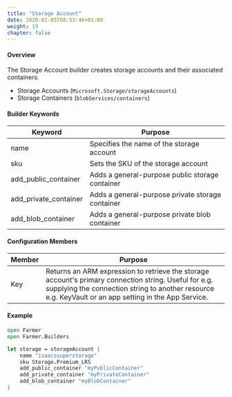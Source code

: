```yaml
---
title: "Storage Account"
date: 2020-02-05T08:53:46+01:00
weight: 19
chapter: false
---
```


#### Overview
The Storage Account builder creates storage accounts and their associated containers.

* Storage Accounts (`Microsoft.Storage/storageAccounts`)
* Storage Containers (`blobServices/containers`)

#### Builder Keywords

| Keyword | Purpose |
|-|-|
| name | Specifies the name of the storage account |
| sku | Sets the SKU of the storage account |
| add_public_container | Adds a general-purpose public storage container |
| add_private_container | Adds a general-purpose private storage container |
| add_blob_container | Adds a general-purpose private blob container |

#### Configuration Members

| Member | Purpose |
|-|-|
| Key | Returns an ARM expression to retrieve the storage account's primary connection string. Useful for e.g. supplying the connection string to another resource e.g. KeyVault or an app setting in the App Service. |

#### Example

```fsharp
open Farmer
open Farmer.Builders

let storage = storageAccount {
    name "isaacssuperstorage"
    sku Storage.Premium_LRS
    add_public_container "myPublicContainer"
    add_private_container "myPrivateContainer"
    add_blob_container "myBlobContainer"
}
```